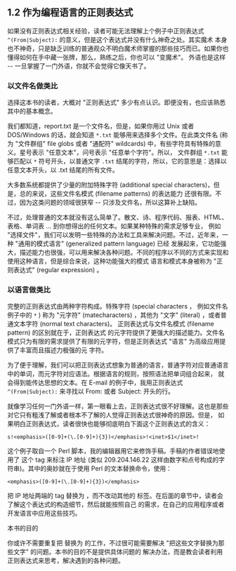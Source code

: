## 1.2 作为编程语言的正则表达式

如果没有正则表达式相关经验，读者可能无法理解上个例子中正则表达式 `^(From|Subject):` 的意义，但是这个表达式并没有什么神奇之处。其实魔术
本身也不神奇，只是缺乏训练的普通观众不明白魔术师掌握的那些技巧而已。如果你也懂得如何在手中藏一张牌，那么，熟练之后，你也可以 "变魔术"。
外语也是这样 -- 一旦掌握了一门外语，你就不会觉得它像天书了。

### 以文件名做类比

选择这本书的读者，大概对 "正则表达式" 多少有点认识。即便没有，也应该熟悉其中的基本概念。

我们都知道，report.txt 是一个文件名，但是，如果你用过 Unix 或者 DOS/Windows 的话，就会知道 `*.txt` 能够用来选择多个文件。在此类文件名
(称为 "文件群组" file globs 或者 "通配符" wildcards) 中，有些字符具有特殊的意义。星号表示 "任意文本"，问号表示 "任意单个字符"。所以，
文件群组 `*.txt` 能够匹配以 `*` 符号开头，以普通文字 `.txt` 结尾的字符，所以，它的意思是：选择以任意文本开头，以 .txt 结尾的所有文件。

大多数系统都提供了少量的附加特殊字符 (additional special characters)，但是，总的来说，这些文件名模式 (filename patterns) 的表达能力
还很有限。不过，因为这类问题的领域很狭窄 -- 只涉及文件名，所以这算补上缺陷。

不过，处理普通的文本就没有这么简单了。散文、诗、程序代码、报表、HTML、表格、单词表 ... 到你想得出的任何文本。如果某种特殊的需求足够专业，
例如 "选择文件"，我们可以发明一些特殊的办法和工具来解决问题。不过，近年来，一种 "通用的模式语言" (generalized pattern language) 已经
发展起来，它功能强大，描述能力也很强，可以用来解决各种问题。不同的程序以不同的方式来实现和使用这种语言，但是综合来说，这种功能强大的模式
语言和模式本身被称为 "正则表达式" (regular expression) 。

### 以语言做类比

完整的正则表达式由两种字符构成。特殊字符 (special characters ， 例如文件名例子中的 `*` ) 称为 "元字符" (matecharacters) ，其他为
"文字" (literal) ，或者普通文本字符 (normal text characters)。 正则表达式与文件名模式 (filename pattern) 的区别就在于，正则表达式
的元字符提供了更强大的描述能力。文件名模式只为有限的需求提供了有限的元字符，但是正则表达式 "语言" 为高级应用提供了丰富而且描述力极强的元
字符。

为了便于理解，我们可以把正则表达式想象为普通的语言，普通字符对应普通语言中的单词，而元字符对应语法。根据语言的规则，按照语法把单词组合起来，
就会得到能传达思想的文本。在 E-mail 的例子中，我用正则表达式 `^(From|Subject):` 来寻找以 From: 或者 Subject: 开头的行。

就像学习任何一门外语一样，第一眼看上去，正则表达式很不好理解。这也是那些对它只有粗浅了解或者根本不了解的人觉得正则表达式很神奇的原因。但是，
如果明白正则表达式，读者很快也能够彻底明白下面这个正则表达式的含义：

    s!<emphasis>([0-9]+(\.[0-9]+){3})</emphasis>!<inet>$1</inet>!

这个例子取自一个 Perl 脚本，我的编辑器用它来修饰手稿。手稿的作者错误地使用了 <emphasis> 这个 tag 来标注 IP 地址
(类似 209.204.146.22 这样由数字和点号构成的字符串)。其中的奥妙就在于使用 Perl 的文本替换命令，使用：

    <emphasis>([0-9]+(\.[0-9]+){3})</emphasis>

把 IP 地址两端的 tag 替换为 <inet>，而不改动其他的 <emphasis> 标签。在后面的章节中，读者会了解这个表达式的构造细节，然后就能按照自己
的需求，在自己的应用程序或者开发语言中应用这些技巧。

本书的目的

你或许不需要重复把 <emphasis> 替换为 <inet> 的工作，不过很可能需要解决 "把这些文字替换为那些文字" 的问题。本书的目的不是提供具体问题的
解决办法，而是教会读者利用正则表达式来思考，解决遇到的各种问题。

